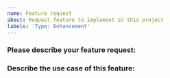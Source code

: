 ```yaml
---
name: Feature request
about: Request feature to implement in this project
labels: 'Type: Enhancement'
---
```


<!--
1. Please make sure to provide a detailed description with all the relevant information that might be required to start working on this feature.
2. In case you are not sure about your request or whether the particular feature is already supported or not, please start a discussion instead.
3. GitHub Discussion: https://github.com/khulnasoft-lab/httpx/discussions/categories/ideas
4. Join our discord server at https://discord.gg/khulnasoft-lab to discuss the idea on the #httpx channel.
-->

### Please describe your feature request:
<!-- A clear and concise description of feature to implement -->

### Describe the use case of this feature:
<!-- A clear and concise description of the feature request's motivation and the use-cases in which it could be useful. -->
